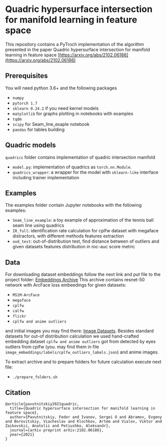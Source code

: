 # Quadric hypersurface intersection for manifold learning in feature space

This repository contains a PyTroch implementation of the algorithm presented in the paper Quadric hypersurface intersection for manifold learning in feature space
[https://arxiv.org/abs/2102.06186](https://arxiv.org/abs/2102.06186)

## Prerequisites

You will need python 3.6+ and the following packages

- `numpy`
- `pytorch 1.7`
- `sklearn 0.24.2` if you need kernel models
- `matplotlib` for graphs plotting in notebooks with examples
- `tqdm`
- `scipy` for Seam_line_exaple notebook
- `pandas` for tables building


## Quadric models

`quadrics` folder contains implementation of quadric intersection manifold

- `model.py`: implementation of quadrics as `torch.nn.Module`.
- `quadrics_wrapper`: a wrapper for the model with `sklearn-like` interface including trainer implementation

## Examples

The examples folder contain Jupyter notebooks with the following examples:

- `Seam_line_example`: a toy example of approximation of the tennis ball seam line using quadrics
- `IR_full`: identification rate calculation for cplfw dataset with megaface distractors, with different methods features extraction
- `ood_test`: out-of-distribution test, find distance between of outliers and given datasets features distribution in roc-auc score metric

## Data
For downloading dataset embeddings follow the next link and put file to the project folder:
[Embeddings Archive](https://drive.google.com/file/d/1o7uUkkbIvHKEMSAcQV9rs9L0HUkY7dsh/view?usp=sharing)
This archive contains resnet-50 network with ArcFace loss embeedings for given datasets:

- `MS1M-ArcFace`
- `megaface`
- `cplfw`
- `calfw`
- `flickr`
- `cplfw and anime outliers`

and initial images you may find there: [Image Datasets](https://github.com/deepinsight/insightface/tree/master/recognition/_datasets_). Besides standard datasets for out-of distribution calculation we used hand-crafted embedding dataset `cplfw and anime outliers` got from detected by eyes outliers from cplfw (you. may find them in file `image_embeddings/labels/cplfw_outliers_labels.json`) and anime images.

To extract archive and to prepare folders for future calculation execute next file:

- `./prepare_folders.sh`

## Citation
```
@article{pavutnitskiy2021quadric,
  title={Quadric hypersurface intersection for manifold learning in feature space},
  author={Pavutnitskiy, Fedor and Ivanov, Sergei O and Abramov, Evgeny and Borovitskiy, Viacheslav and Klochkov, Artem and Vialov, Viktor and Zaikovskii, Anatolii and Petiushko, Aleksandr},
  journal={arXiv preprint arXiv:2102.06186},
  year={2021}
}
```
